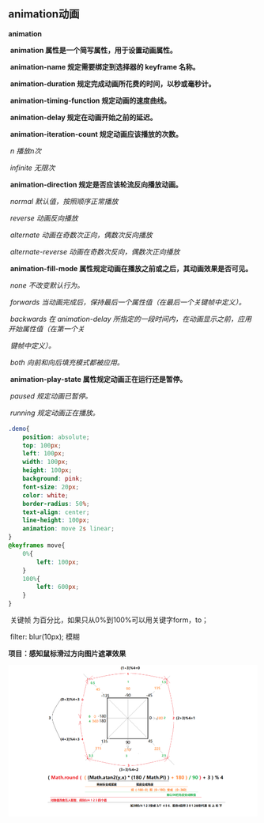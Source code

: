 ## animation动画

**animation** 

​	**animation 属性是一个简写属性，用于设置动画属性。** 

​	**animation-name  规定需要绑定到选择器的 keyframe 名称。** 

​	**animation-duration  规定完成动画所花费的时间，以秒或毫秒计。** 

​	**animation-timing-function   规定动画的速度曲线。** 

​	**animation-delay 规定在动画开始之前的延迟。** 

​	**animation-iteration-count   规定动画应该播放的次数。** 

​		*n 播放n次*

​		*infinite 无限次*

​	**animation-direction 规定是否应该轮流反向播放动画。** 

​		*normal 默认值，按照顺序正常播放* 

​		*reverse 动画反向播放* 

​		*alternate 动画在奇数次正向，偶数次反向播放* 

​		*alternate-reverse 动画在奇数次反向，偶数次正向播放* 

​	**animation-fill-mode 属性规定动画在播放之前或之后，其动画效果是否可见。** 

​		*none    不改变默认行为。*

​		*forwards    当动画完成后，保持最后一个属性值（在最后一个关键帧中定义）。*

​		*backwards   在 animation-delay 所指定的一段时间内，在动画显示之前，应用开始属性值（在第一个关*

​		*键帧中定义）。*

​		*both    向前和向后填充模式都被应用。*

​	**animation-play-state 属性规定动画正在运行还是暂停。** 

​		*paused  规定动画已暂停。* 

​		*running 规定动画正在播放。* 

```css
.demo{
    position: absolute;
    top: 100px;
    left: 100px;
    width: 100px;
    height: 100px;
    background: pink;
    font-size: 20px;
    color: white;
    border-radius: 50%;
    text-align: center;
    line-height: 100px;
    animation: move 2s linear;
}
@keyframes move{
    0%{
        left: 100px;
    }
    100%{
        left: 600px;
    }
}
```

​	关键帧 为百分比，如果只从0%到100%可以用关键字form，to；

​	filter: blur(10px); 模糊



**项目：感知鼠标滑过方向图片遮罩效果** 

![](../image/animation.png)

